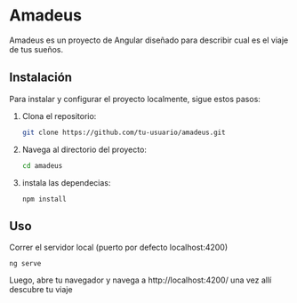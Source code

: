 # Amadeus
Amadeus es un proyecto de Angular diseñado para describir cual es el viaje de tus sueños.

## Instalación
Para instalar y configurar el proyecto localmente, sigue estos pasos:

1. Clona el repositorio:
   ```bash
   git clone https://github.com/tu-usuario/amadeus.git
    ```

2. Navega al directorio del proyecto:
   ```bash
   cd amadeus
   ```

3. instala las dependecias: 
    ```
    npm install
    ```

## Uso
Correr el servidor local (puerto por defecto localhost:4200)
```
ng serve
```


Luego, abre tu navegador y navega a http://localhost:4200/ una vez allí descubre tu viaje
